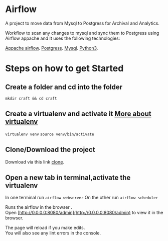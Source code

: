 # Airflow
A project  to move data from Mysql to Postgress for Archival and Analytics.

Workflow  to scan any changes to mysql and sync them to Postgress using Airflow appache and 
It uses the following technologies:

[Appache airflow](https://airflow.apache.org/index.html).
[Postgress](https://www.postgresql.org/).
[Mysql](https://www.postgresql.org/).
[Python3](https://www.python.org/).

# Steps on how to get Started

## Create a folder and cd into the folder
`mkdir craft && cd craft`

## Create a virtualenv and activate it [More about virtualenv](https://virtualenv.pypa.io/en/latest/)
`virtualenv venv`
`source venv/bin/activate`

## Clone/Download the project  
Download via this link [clone](https://github.com/felexkemboi/Airflow.git).

## Open a new tab in terminal,activate the virtualenv
In one terminal run `airflow webserver`
On the other run `airflow scheduler`

Runs the airflow  in the browser .<br>
Open [http://0.0.0.0:8080/admin](http://0.0.0.0:8080/admin) to view it in the browser. 

The page will reload if you make edits.<br>
You will also see any lint errors in the console.

